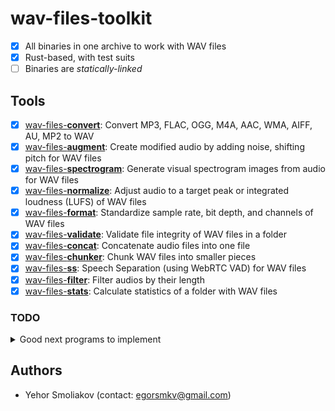 # wav-files-toolkit

- [x] All binaries in one archive to work with WAV files
- [x] Rust-based, with test suits
- [ ] Binaries are *statically-linked*

## Tools

- [x] [wav-files-**convert**](https://github.com/RustedBytes/wav-files-convert): Convert MP3, FLAC, OGG, M4A, AAC, WMA, AIFF, AU, MP2 to WAV
- [x] [wav-files-**augment**](https://github.com/RustedBytes/wav-files-augment): Create modified audio by adding noise, shifting pitch for WAV files
- [x] [wav-files-**spectrogram**](https://github.com/RustedBytes/wav-files-spectrogram): Generate visual spectrogram images from audio for WAV files
- [x] [wav-files-**normalize**](https://github.com/RustedBytes/wav-files-normalize): Adjust audio to a target peak or integrated loudness (LUFS) of WAV files
- [x] [wav-files-**format**](https://github.com/RustedBytes/wav-files-format): Standardize sample rate, bit depth, and channels of WAV files
- [x] [wav-files-**validate**](https://github.com/RustedBytes/wav-files-validate): Validate file integrity of WAV files in a folder
- [x] [wav-files-**concat**](https://github.com/RustedBytes/wav-files-concat): Concatenate audio files into one file
- [x] [wav-files-**chunker**](https://github.com/RustedBytes/wav-files-chunker): Chunk WAV files into smaller pieces
- [x] [wav-files-**ss**](https://github.com/RustedBytes/wav-files-ss): Speech Separation (using WebRTC VAD) for WAV files
- [x] [wav-files-**filter**](https://github.com/RustedBytes/wav-files-filter): Filter audios by their length
- [x] [wav-files-**stats**](https://github.com/RustedBytes/wav-files-stats): Calculate statistics of a folder with WAV files

### TODO

<details>

  <summary>Good next programs to implement</summary>
  
- [ ] wav-files-**denoise**: Apply noise reduction algorithms (e.g., spectral subtraction or Wiener filtering) to remove background noise from WAV files. Why? Complements augmentation (which adds noise) by enabling cleanup; essential for real-world recordings.
- [ ] wav-files-**eq**: Apply equalization filters to boost/cut specific frequency bands in WAV files. Why? Builds on spectrogram visualization for targeted audio shaping; useful for mastering or voice enhancement.
- [ ] wav-files-**trim**: Automatically detect and trim silence from the start/end of WAV files, with optional threshold settings. Why? Enhances speech separation and chunking by removing dead air; streamlines podcast or interview processing.
- [ ] wav-files-**compress**: Apply dynamic range compression to even out loud/soft parts in WAV files, with adjustable ratio/threshold. Why? Pairs with normalization for professional loudness control; prevents clipping in mixed or concatenated files.
- [ ] wav-files-**tempo**: Adjust playback speed/tempo of WAV files without altering pitch (using time-stretching algorithms like WSOLA). Why? Extends pitch-shifting augmentation to rhythm; great for music remixing or sped-up training data.
- [ ] wav-files-**metadata**: Edit or extract embedded metadata (e.g., artist, title, comments) in WAV files using RIFF chunks. Why? Fills a gap in file handling; integrates with stats and validation for better organization in folders.
- [ ] wav-files-**waveform**: Generate static waveform plot images (PNG/SVG) from WAV files, with customizable styles. Why? Expands visualization beyond spectrograms; quick for previews or reports alongside stats.
- [ ] wav-files-**mix**: Overlay or blend multiple WAV files into a single output, with volume balancing and channel mapping (e.g., stereo mixdown). Why? Extends concatenation for layered audio (e.g., voiceover on music); useful for post-production without full DAWs.
- [ ] wav-files-**echo**: Add echo, reverb, or chorus effects to WAV files using delay-based DSP parameters (e.g., decay time, wet/dry mix). Why? Enhances augmentation with spatial effects; great for simulating environments in voice recordings.
- [ ] wav-files-**fft**: Compute and export Fast Fourier Transform (FFT) data as text/CSV for frequency analysis of WAV files. Why? Deeper dive beyond spectrograms for quantitative spectral insights; supports research or automated quality checks.

</details>

## Authors

- Yehor Smoliakov (contact: <egorsmkv@gmail.com>)
